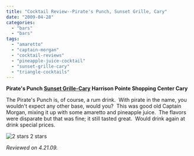 ```yaml
---
title: "Cocktail Review--Pirate's Punch, Sunset Grille, Cary"
date: "2009-04-28"
categories:
  - "bars"
  - "bars"
tags:
  - "amaretto"
  - "captain-morgan"
  - "cocktail-reviews"
  - "pineapple-juice-cocktail"
  - "sunset-grille-cary"
  - "triangle-cocktails"
---
```


**Pirate's Punch [Sunset Grille-Cary](http://www.sunsetgrillecary.com/) Harrison Pointe Shopping Center Cary**

The Pirate's Punch is, of course, a rum drink.  With pirate in the name, you wouldn't expect any other base, would you?  This was good old Captain Morgan, mixing it up with some amaretto and pineapple juice.  The flavors were disparate but that was fine; it still tasted great.  Would drink again at drink special prices.




<div class="caption">

![2 stars](http://s3.amazonaws.com/thegourmez-wpmedia/2009/02/rating_chicken11.gif "rating_chicken11") 2 stars</div>


_Reviewed on 4.21.09._
